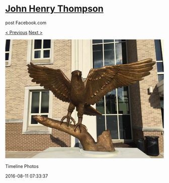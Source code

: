 # [John Henry Thompson](../README.md)
post Facebook.com

[< Previous](2016-08-12-2.md) [Next >](2016-08-11-2.md)

[![](../media/2016-08-11/Timeline-Photos.jpg)](../README.md)

Timeline Photos

2016-08-11 07:33:37